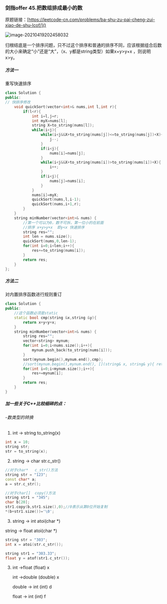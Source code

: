 ### 剑指offer 45.把数组排成最小的数

原题链接：[https://leetcode-cn.com/problems/ba-shu-zu-pai-cheng-zui-xiao-de-shu-lcof/]()

![image-20210419202458032](C:\Users\ZFJ\AppData\Roaming\Typora\typora-user-images\image-20210419202458032.png)

归根结底是一个排序问题，只不过这个排序和普通的排序不同，应该根据组合后数的大小来确定“小”还是“大”，（x、y都是string类型）如果x+y>y+x  ，则说明x>y。

##### 方法一

重写快速排序

```c++
class Solution {
public:
// 快排序修改
    void quickSort(vector<int>& nums,int l,int r){
        if(l<r){
            int i=l,j=r;
            int myX=nums[l];
            string X=to_string(nums[l]);
            while(i<j){
                while(i<j&&X+to_string(nums[j])<=to_string(nums[j])+X){
                    j--;
                }
                if(i<j){
                    nums[i]=nums[j];
                }
                while(i<j&&X+to_string(nums[i])>to_string(nums[i])+X){
                    i++;
                }
                if(i<j){
                    nums[j]=nums[i];
                }
            }
            nums[i]=myX;
            quickSort(nums,l,i-1);
            quickSort(nums,i+1,r);
        }
    }
    string minNumber(vector<int>& nums) {
        //第一个可以为0，数不可拆，第一位小的在前面
        //排序 x+y>y+x  即y<x 快速排序
        string res="";
        int len = nums.size();
        quickSort(nums,0,len-1);
        for(int i=0;i<len;i++){
            res+=to_string(nums[i]);
        }
        return res;
    }
};
```

##### 方法二

对内置排序函数进行规则重订

```c++
class Solution {
public:
    //这个函数必须是static
	static bool cmp(string &x,string &y){
        return x+y<y+x;
    }
    string minNumber(vector<int>& nums) {
        string res="";
        vector<string> mynum;
        for(int i=0;i<nums.size();i++){
            mynum.push_back(to_string(nums[i]));
        }
        sort(mynum.begin(),mynum.end(),cmp);
        //sort(mynum.begin(),mynum.end(), [](string& x, string& y){ return x + y < y + x; });
        for(int i=0;i<mynum.size();i++){
            res+=mynum[i];
        }
        return res;
    }
}
```

##### 加一些关于C++比较细碎的点：

###### -数类型的转换

1. int -> string       to_string(x)

```c++
int x = 10;
string str;
str = to_string(x);
```

2.  string -> char    str.c_str()

```c++
//对于char*   c_str()方法
string str = "123";
const char* a;
a = str.c_str();

//对于char[]  copy()方法
string str1 = "345";
char b[20];
str1.copy(b,str1.size(),0);//0表示从第0位开始复制
*(b+str1.size())='\0';
```

3.  string -> int        atoi(char *)

   string -> float     atoi(char *)

   ```c++
   string str = "303";
   int x = atoi(str.c_str());
   
   string str1 = "303.33";
   float y = atof(str1.c_str());
   ```

3. int ->float       (float) x

   int ->double   (double) x

   double -> int  (int) d

   float -> int      (int) f